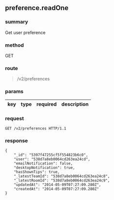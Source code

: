 ## preference.readOne

### summary
Get user preference

### method
GET

### route
> /v2/preferences

### params
<table>
  <thead>
    <tr>
      <th>key</th>
      <th>type</th>
      <th>required</th>
      <th>description</th>
    </tr>
  </thead>
</table>

### request
```
GET /v2/preferences HTTP/1.1
```

### response
```
{
    "_id": "5397f47255cf5f554823b6c0",
    "user": "538d7a8eb0064cd263ea24cd",
    "emailNotification": false,
    "desktopNotification": true,
    "hasShownTips": true,
    "_latestTeamId": "538d7a8eb0064cd263ea24c8",
    "_latestRoomId": "538d7a8eb0064cd263ea24c9",
    "updatedAt": "2014-05-09T07:27:09.280Z",
    "createdAt": "2014-05-09T07:27:09.280Z"
}
```
